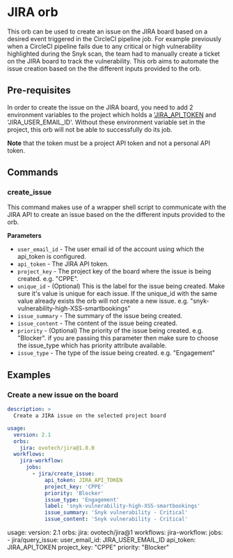# JIRA orb

This orb can be used to create an issue on the JIRA board based on a desired event triggered in the CircleCI pipeline job. For example previously when a CircleCI pipeline fails due to any critical or high vulnerability highlighted during the Snyk scan, the team had to manually create a ticket on the JIRA board to track the vulnerability.
This orb aims to automate the issue creation based on the the different inputs provided to the orb.

## Pre-requisites

In order to create the issue on the JIRA board, you need to add 2 environment variables to the project which holds a ['JIRA_API_TOKEN](https://support.atlassian.com/atlassian-account/docs/manage-api-tokens-for-your-atlassian-account/) and 'JIRA_USER_EMAIL_ID'. Without these environment variable set in the project, this orb will not be able to successfully do its job.

**Note** that the token must be a project API token and not a personal API token.

## Commands
### create_issue

This command makes use of a wrapper shell script to communicate with the JIRA API to create an issue based on the the different inputs provided to the orb.

**Parameters**

- `user_email_id` - The user email id of the account using which the api_token is configured.
- `api_token` - The JIRA API token.
- `project_key` - The project key of the board where the issue is being created. e.g. "CPPE".
- `unique_id` - (Optional) This is the label for the issue being created. Make sure it's value is unique for each issue. If the unique_id with the same value already exists the orb will not create a new issue. e.g. "snyk-vulnerability-high-XSS-smartbookings"
- `issue_summary` - The summary of the issue being created.
- `issue_content` - The content of the issue being created.
- `priority` - (Optional) The priority of the issue being created. e.g. "Blocker". if you are passing this parameter then make sure to choose the issue_type which has priority attribute available.
- `issue_type` - The type of the issue being created. e.g. "Engagement"

## Examples

### Create a new issue on the board

```yaml
description: >
  Create a JIRA issue on the selected project board

usage:
  version: 2.1
  orbs:
    jira: ovotech/jira@1.0.0
  workflows:
    jira-workflow:
      jobs:
        - jira/create_issue:
            api_token: JIRA_API_TOKEN
            project_key: 'CPPE'
            priority: 'Blocker'
            issue_type: 'Engagement'
            label: 'snyk-vulnerability-high-XSS-smartbookings'
            issue_summary: 'Snyk vulnerability - Critical'
            issue_content: 'Snyk vulnerability - Critical'
```

usage:
  version: 2.1
  orbs:
    jira: ovotech/jira@1
  workflows:
    jira-workflow:
      jobs:
        - jira/query_issue:
            user_email_id: JIRA_USER_EMAIL_ID
            api_token: JIRA_API_TOKEN
            project_key: "CPPE"
            priority: "Blocker"
```